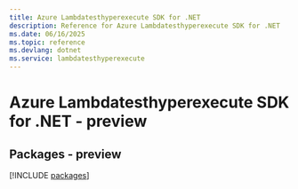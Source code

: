 ```yaml
---
title: Azure Lambdatesthyperexecute SDK for .NET
description: Reference for Azure Lambdatesthyperexecute SDK for .NET
ms.date: 06/16/2025
ms.topic: reference
ms.devlang: dotnet
ms.service: lambdatesthyperexecute
---
```

# Azure Lambdatesthyperexecute SDK for .NET - preview
## Packages - preview
[!INCLUDE [packages](lambdatesthyperexecute-index.md)]